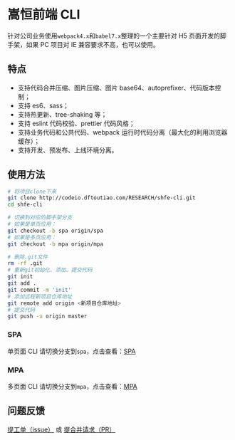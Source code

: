 # 嵩恒前端 CLI

针对公司业务使用`webpack4.x`和`babel7.x`整理的一个主要针对 H5 页面开发的脚手架，如果 PC 项目对 IE 兼容要求不高，也可以使用。

## 特点

- 支持代码合并压缩、图片压缩、图片 base64、autoprefixer、代码版本控制；
- 支持 es6、sass；
- 支持热更新、tree-shaking 等；
- 支持 eslint 代码校验、prettier 代码风格；
- 支持业务代码和公共代码、webpack 运行时代码分离（最大化的利用浏览器缓存）；
- 支持开发、预发布、上线环境分离。

## 使用方法

```bash
# 将项目clone下来
git clone http://codeio.dftoutiao.com/RESEARCH/shfe-cli.git
cd shfe-cli

# 切换到对应的脚手架分支
# 如果是单页应用：
git checkout -b spa origin/spa
# 如果是多页应用：
git checkout -b mpa origin/mpa

# 删除.git文件
rm -rf .git
# 重新git初始化、添加、提交代码
git init
git add .
git commit -m 'init'
# 添加远程新项目仓库地址
git remote add origin <新项目仓库地址>
# 提交代码
git push -u origin master
```

### SPA

单页面 CLI 请切换分支到`spa`，点击查看：[SPA](http://codeio.dftoutiao.com/RESEARCH/shfe-cli/src/spa)

### MPA

多页面 CLI 请切换分支到`mpa`，点击查看：[MPA](http://codeio.dftoutiao.com/RESEARCH/shfe-cli/src/mpa)

## 问题反馈

[提工单（issue）](http://codeio.dftoutiao.com/RESEARCH/shfe-cli/issues/new) 或 [提合并请求（PR）](http://codeio.dftoutiao.com/RESEARCH/shfe-cli/pulls)
